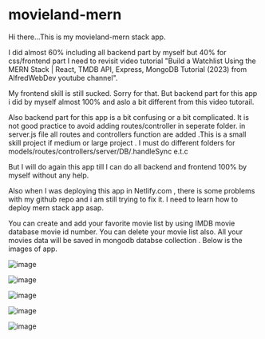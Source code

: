 # movieland-mern

Hi there...This is my movieland-mern stack app.

I did almost 60% including all backend part by myself but 40% for css/frontend part I need to revisit video tutorial "Build a Watchlist Using the MERN Stack | React, TMDB API, Express, MongoDB Tutorial 
(2023) from AlfredWebDev youtube channel". 

My frontend skill is still sucked. Sorry for that. But backend part for this app i did by myself almost 100% and  aslo a bit different from this video tutorail.

Also backend part for this app is  a bit confusing or a bit complicated. It is not good practice to avoid adding routes/controller in seperate folder. in server.js file all routes and controllers function are added .This is a small skill project if medium or large project . I must do different folders for models/routes/controllers/server/DB/.handleSync  e.t.c

But I will  do again this app till I can do all backend and frontend 100% by myself without any help.

Also when I was deploying  this app in Netlify.com , there is some problems with my github repo and i am still trying to fix it. I need to learn how to deploy mern stack app asap.

You can  create and add your favorite movie list by using IMDB movie database movie id number.
You can delete your movie list also.
All your movies data will be saved in mongodb databse collection .
Below is the images of app.

![image](https://github.com/Thein-Naing/movieland-mern/assets/117463446/c5707e86-ba95-4663-aac2-4d573dd3db74)


![image](https://github.com/Thein-Naing/movieland-mern/assets/117463446/626635d1-4ff1-4d01-91ae-76c38aca6e69)

![image](https://github.com/Thein-Naing/movieland-mern/assets/117463446/35684410-ab1f-41bc-9420-1027bb39ccd1)

![image](https://github.com/Thein-Naing/movieland-mern/assets/117463446/010a7712-ed18-40fa-afc8-b097afa3b500)

![image](https://github.com/Thein-Naing/movieland-mern/assets/117463446/79342a56-23d5-41ff-bdc2-290a93553ab6)

